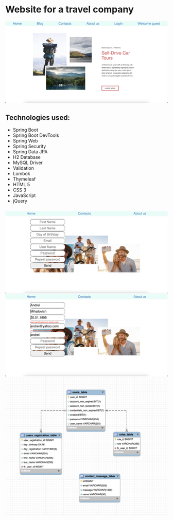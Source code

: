 # Website for a travel company
![home_page.jpeg](images%2Fhome_page.jpeg)
## Technologies used:
 - Spring Boot
 - Spring Boot DevTools
 - Spring Web
 - Spring Security
 - Spring Data JPA
 - H2 Database
 - MySQL Driver
 - Validation
 - Lombok
 - Thymeleaf
 - HTML 5
 - CSS 3
 - JavaScript
 - jQuery
###
![registration.jpeg](images%2Fregistration.jpeg)
![registration_validation.jpeg](images%2Fregistration_validation.jpeg)
![er_diagramma.jpeg](images%2Fer_diagramma.jpeg)